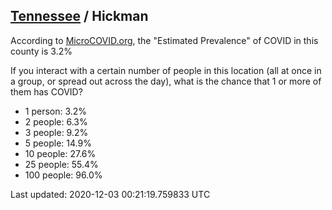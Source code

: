 
## [Tennessee](/united-states/tennessee) / Hickman

According to [MicroCOVID.org](http://microcovid.org),
the "Estimated Prevalence" of COVID in this county is 3.2%

If you interact with a certain number of people in this location
(all at once in a group, or spread out across the day), what is the chance that
1 or more of them has COVID?

- 1 person: 3.2%
- 2 people: 6.3%
- 3 people: 9.2%
- 5 people: 14.9%
- 10 people: 27.6%
- 25 people: 55.4%
- 100 people: 96.0%

Last updated: 2020-12-03 00:21:19.759833 UTC
